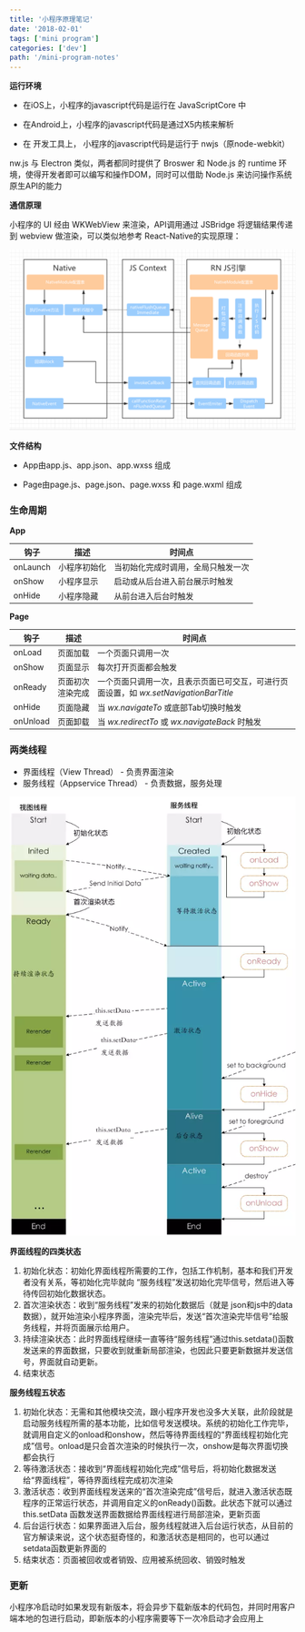 ```yaml
---
title: '小程序原理笔记'
date: '2018-02-01'
tags: ['mini program']
categories: ['dev']
path: '/mini-program-notes'
---
```


**运行环境**

- 在iOS上，小程序的javascript代码是运行在 JavaScriptCore 中

- 在Android上，小程序的javascript代码是通过X5内核来解析

- 在 开发工具上， 小程序的javascript代码是运行于 nwjs（原node-webkit）

nw.js 与 Electron 类似，两者都同时提供了 Broswer 和 Node.js 的 runtime 环境，使得开发者即可以编写和操作DOM，同时可以借助 Node.js 来访问操作系统原生API的能力

**通信原理**

小程序的 UI 经由 WKWebView 来渲染，API调用通过 JSBridge 将逻辑结果传递到 webview 做渲染，可以类似地参考 React-Native的实现原理：

![react native theory](./images/rn-communication.png)

**文件结构**

- App由app.js、app.json、app.wxss 组成

- Page由page.js、page.json、page.wxss 和 page.wxml 组成

### 生命周期

**App**

| 钩子     | 描述         | 时间点                             |
| -------- | ------------ | ---------------------------------- |
| onLaunch | 小程序初始化 | 当初始化完成时调用，全局只触发一次 |
| onShow   | 小程序显示   | 启动或从后台进入前台展示时触发     |
| onHide   | 小程序隐藏   | 从前台进入后台时触发               |

**Page**

| 钩子     | 描述             | 时间点                                                       |
| -------- | ---------------- | ------------------------------------------------------------ |
| onLoad   | 页面加载         | 一个页面只调用一次                                           |
| onShow   | 页面显示         | 每次打开页面都会触发                                         |
| onReady  | 页面初次渲染完成 | 一个页面只调用一次，且表示页面已可交互，可进行页面设置，如 *wx.setNavigationBarTitle* |
| onHide   | 页面隐藏         | 当 *wx.navigateTo* 或底部Tab切换时触发                       |
| onUnload | 页面卸载         | 当 *wx.redirectTo* 或 *wx.navigateBack* 时触发               |

### 两类线程

- 界面线程（View Thread） - 负责界面渲染
- 服务线程（Appservice Thread） - 负责数据，服务处理

![mini program threads](./images/mp-thread.png)

**界面线程的四类状态**

1. 初始化状态：初始化界面线程所需要的工作，包括工作机制，基本和我们开发者没有关系，等初始化完毕就向 “服务线程”发送初始化完毕信号，然后进入等待传回初始化数据状态。
2. 首次渲染状态：收到“服务线程”发来的初始化数据后（就是 json和js中的data数据），就开始渲染小程序界面，渲染完毕后，发送“首次渲染完毕信号”给服务线程，并将页面展示给用户。
3. 持续渲染状态：此时界面线程继续一直等待“服务线程”通过this.setdata()函数发送来的界面数据，只要收到就重新局部渲染，也因此只要更新数据并发送信号，界面就自动更新。
4. 结束状态

**服务线程五状态**

1. 初始化状态：无需和其他模块交流，跟小程序开发也没多大关联，此阶段就是启动服务线程所需的基本功能，比如信号发送模块。系统的初始化工作完毕，就调用自定义的onload和onshow，然后等待界面线程的“界面线程初始化完成”信号。onload是只会首次渲染的时候执行一次，onshow是每次界面切换都会执行
2. 等待激活状态：接收到“界面线程初始化完成”信号后，将初始化数据发送给“界面线程”，等待界面线程完成初次渲染
3. 激活状态：收到界面线程发送来的“首次渲染完成”信号后，就进入激活状态既程序的正常运行状态，并调用自定义的onReady()函数。此状态下就可以通过 this.setData 函数发送界面数据给界面线程进行局部渲染，更新页面
4. 后台运行状态：如果界面进入后台，服务线程就进入后台运行状态，从目前的官方解读来说，这个状态挺奇怪的，和激活状态是相同的，也可以通过setdata函数更新界面的
5. 结束状态：页面被回收或者销毁、应用被系统回收、销毁时触发

### 更新

小程序冷启动时如果发现有新版本，将会异步下载新版本的代码包，并同时用客户端本地的包进行启动，即新版本的小程序需要等下一次冷启动才会应用上
